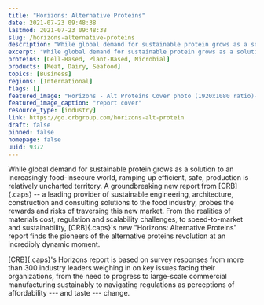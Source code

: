 ```yaml
---
title: "Horizons: Alternative Proteins"
date: 2021-07-23 09:48:38
lastmod: 2021-07-23 09:48:38
slug: /horizons-alternative-proteins
description: "While global demand for sustainable protein grows as a solution to an increasingly food-insecure world, ramping up efficient, safe, production is relatively uncharted territory. A groundbreaking new report from CRB – a leading provider of sustainable engineering, architecture, construction and consulting solutions to the food industry, probes the rewards and risks of traversing this new market."
excerpt: "While global demand for sustainable protein grows as a solution to an increasingly food-insecure world, ramping up efficient, safe, production is relatively uncharted territory. A groundbreaking new report from CRB – a leading provider of sustainable engineering, architecture, construction and consulting solutions to the food industry, probes the rewards and risks of traversing this new market."
proteins: [Cell-Based, Plant-Based, Microbial]
products: [Meat, Dairy, Seafood]
topics: [Business]
regions: [International]
flags: []
featured_image: "Horizons - Alt Proteins Cover photo (1920x1080 ratio)-1.jpg"
featured_image_caption: "report cover"
resource_type: [industry]
link: https://go.crbgroup.com/horizons-alt-protein
draft: false
pinned: false
homepage: false
uuid: 9372
---
```

While global demand for sustainable protein grows as a solution to an
increasingly food-insecure world, ramping up efficient, safe, production
is relatively uncharted territory. A groundbreaking new report from
[CRB]{.caps} -- a leading provider of sustainable engineering,
architecture, construction and consulting solutions to the food
industry, probes the rewards and risks of traversing this new market.
From the realities of materials cost, regulation and scalability
challenges, to speed-to-market and sustainability, [CRB]{.caps}'s new
"Horizons: Alternative Proteins" report finds the pioneers of the
alternative proteins revolution at an incredibly dynamic moment.

[CRB]{.caps}'s Horizons report is based on survey responses from more
than 300 industry leaders weighing in on key issues facing their
organizations, from the need to progress to large-scale commercial
manufacturing sustainably to navigating regulations as perceptions of
affordability --- and taste --- change.
